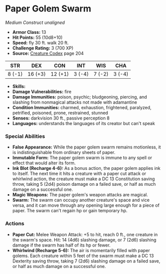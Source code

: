 # Paper Golem Swarm

*Medium* *Construct* *unaligned*

- **Armor Class:** 13
- **Hit Points:** 55 (10d8+10)
- **Speed:** fly 30 ft. walk 20 ft.
- **Challenge Rating:** 3 (700 XP)
- **Source:** [Creature Codex](https://koboldpress.com/kpstore/product/creature-codex-for-5th-edition-dnd) page 204

| STR | DEX | CON | INT | WIS | CHA |
| --- | --- | --- | --- | --- | --- |
| 8 (-1) | 16 (+3) | 12 (+1) | 3 (-4) | 7 (-2) | 3 (-4) |

- **Skills:** 
- **Damage Vulnerabilities:** fire
- **Damage Immunities:** poison, psychic; bludgeoning, piercing, and slashing from nonmagical attacks not made with adamantine
- **Condition Immunities:** charmed, exhaustion, frightened, paralyzed, petrified, poisoned, prone, restrained, stunned
- **Senses:** darkvision 30 ft., passive perception 8
- **Languages:** understands the languages of its creator but can't speak
### Special Abilities
- **False Appearance:** While the paper golem swarm remains motionless, it is indistinguishable from ordinary sheets of paper.
- **Immutable Form:** The paper golem swarm is immune to any spell or effect that would alter its form.
- **Ink Blot (Recharge 4-6):** As a bonus action, the paper golem applies ink to itself. The next time it hits a creature with a paper cut attack or whirlwind action, the creature must make a DC 13 Constitution saving throw, taking 5 (2d4) poison damage on a failed save, or half as much damage on a successful one.
- **Magic Weapons:** The paper golem's weapon attacks are magical.
- **Swarm:** The swarm can occupy another creature's space and vice versa, and it can move through any opening large enough for a piece of paper. The swarm can't regain hp or gain temporary hp.
### Actions
- **Paper Cut:** Melee Weapon Attack: +5 to hit, reach 0 ft., one creature in the swarm's space. Hit: 14 (4d6) slashing damage, or 7 (2d6) slashing damage if the swarm has half of its hp or fewer.
- **Whirlwind (Recharge 5-6):** The air is momentarily filled with paper golems. Each creature within 5 feet of the swarm must make a DC 13 Dexterity saving throw, taking 7 (2d6) slashing damage on a failed save, or half as much damage on a successful one.


